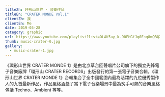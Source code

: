 ```yaml
---
titleZh: 环形山世界 · 音樂作品
titleEn: "CRATER MONDE Vol.1"
clientZh: 我
clientEn: Me
date: 2019-05-28
category: graphic
url: https://www.youtube.com/playlist?list=OLAK5uy_k-90FHGfJq0Fnq8mQBQZBcOCAUGeXjV-Q
thumb: music-crater-0.jpg
gallery:
  - music-crater-1.jpg
---
```


《環形山世界 CRATER MONDE 1》是由北京草台回聲唱片公司旗下的獨立先鋒電子音樂廠牌「環形山 CRATER RECORDS」出版發行的第一張電子音樂合輯。《環形山世界 CRATER MONDE 1》合輯集合了全中國範圍內最為活躍的九位優秀製作人的九首最新作品，作品風格涵蓋了當下電子音樂場景中最為炙手可熱的音樂風格包括 Techno、Ambient 等等。
